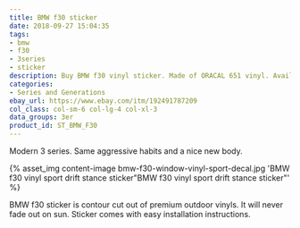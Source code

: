 ```yaml
---
title: BMW f30 sticker
date: 2018-09-27 15:04:35
tags:
- bmw
- f30
- 3series
- sticker
description: Buy BMW f30 vinyl sticker. Made of ORACAL 651 vinyl. Available in different colors.
categories:
- Series and Generations
ebay_url: https://www.ebay.com/itm/192491787209
col_class: col-sm-6 col-lg-4 col-xl-3
data_groups: 3er
product_id: ST_BMW_F30
---
```


Modern 3 series. Same aggressive habits and a nice new body.

<!-- more -->
{% asset_img content-image bmw-f30-window-vinyl-sport-decal.jpg 'BMW f30 vinyl sport drift stance sticker"BMW f30 vinyl sport drift stance sticker"' %}

BMW f30 sticker is contour cut out of premium outdoor vinyls. It will never fade out on sun. Sticker comes with easy installation instructions. 

